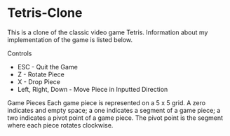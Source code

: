 # Tetris-Clone
This is a clone of the classic video game Tetris. Information about my implementation of the game is listed below.

Controls
- ESC - Quit the Game
- Z - Rotate Piece
- X - Drop Piece
- Left, Right, Down - Move Piece in Inputted Direction

Game Pieces
  Each game piece is represented on a 5 x 5 grid. A zero indicates and empty space; a one indicates a segment of a game piece; a two indicates a pivot point of a game piece. The pivot point is the segment where each piece rotates clockwise.
